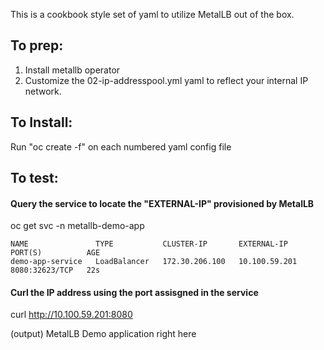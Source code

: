 This is a cookbook style set of yaml to utilize MetalLB out of the box.

## To prep:
1) Install metallb operator
2) Customize the 02-ip-addresspool.yml yaml to reflect your internal IP network.

## To Install:
   Run "oc create -f" on each numbered yaml config file

## To test:

   #### Query the service to locate the "EXTERNAL-IP" provisioned by MetalLB
   oc get svc -n metallb-demo-app

   ```
   NAME               TYPE           CLUSTER-IP       EXTERNAL-IP     PORT(S)          AGE
   demo-app-service   LoadBalancer   172.30.206.100   10.100.59.201   8080:32623/TCP   22s
   ```
   #### Curl the IP address using the port assisgned in the service
   curl http://10.100.59.201:8080
   
   (output)
   MetalLB Demo application right here

